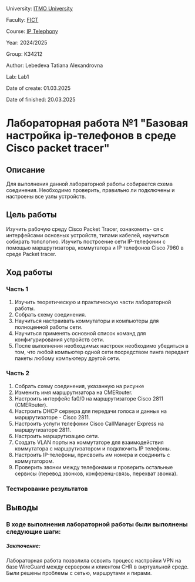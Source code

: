 University: [ITMO University](https://itmo.ru/ru/)

Faculty: [FICT](https://fict.itmo.ru)

Course: [IP Telephony](https://itmo-ict-faculty.github.io/ip-telephony)

Year: 2024/2025

Group: K34212

Author: Lebedeva Tatiana Alexandrovna

Lab: Lab1

Date of create: 01.03.2025

Date of finished: 20.03.2025

# Лабораторная работа №1 "Базовая настройка ip-телефонов в среде Сisco packet tracer"

## Описание
Для выполнения данной лабораторной работы собирается схема соединения. Необходимо проверить, правильно ли подключены и настроены все узлы устройств.

## Цель работы
Изучить рабочую среду Cisco Packet Tracer, ознакомить- ся с интерфейсами основных устройств, типами кабелей, научиться собирать топологию. Изучить построение сети IP-телефонии с помощью маршрутизатора, коммутатора и IP телефонов Cisco 7960 в среде Packet tracer.

## Ход работы
### Часть 1
1. Изучить теоретическую и практическую части лабораторной работы.    
2. Собрать схему соединения.    
3. Научиться настраивать коммутаторы и компьютеры для полноценной работы сети.
4. Научиться применять основной список команд для конфигурирования устройств сети.
5. После выполнения необходимых настроек необходимо убедиться в том, что любой компьютер одной сети посредством пинга передает пакеты любому компьютеру другой сети.

### Часть 2    
1. Собрать схему соединения, указанную на рисунке    
2. Изменить имя маршрутизатора на CMERouter.    
3. Настроить интерфейс fa0/0 на маршрутизаторе Cisco 2811 (CMERouter).    
4. Настроить DHCP сервера для передачи голоса и данных на маршрутизаторе - Cisco 2811.    
5. Настроить услуги телефонии Cisco CallManager Express на маршрутизаторе 2811.    
6. Настроить маршрутизацию сети.     
7. Создать VLAN порты на коммутаторе для взаимодействия коммутатора с маршрутизатором и подключить IP телефоны.     
8. Настроить IP-телефоны, присвоить им номера и соединить с коммутатором.     
9. Проверить звонки между телефонами и проверить остальные сервисы (перевод звонков, конференц-связь, перехват звонка).    
     
### Тестирование результатов

## Выводы
### В ходе выполнения лабораторной работы были выполнены следующие шаги:
##### Заключение:
Лабораторная работа позволила освоить процесс настройки VPN на базе WireGuard между сервером и клиентом CHR в виртуальной среде. Были решены проблемы с сетью, маршрутами и пирами.
